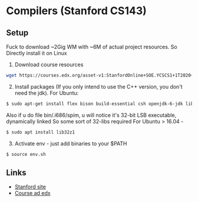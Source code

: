 # Compilers (Stanford CS143)

## Setup

Fuck to download ~2Gig WM with ~6M of actual project resources. So Directly
install it on Linux

1. Download course resources

```bash
wget https://courses.edx.org/asset-v1:StanfordOnline+SOE.YCSCS1+1T2020+type@asset+block@student-dist.tar.gz -O resources.tar.gz
```

2. Install packages (If you only intend to use the C++ version, you don't need
the jdk). For Ubuntu:

```bash
$ sudo apt-get install flex bison build-essential csh openjdk-6-jdk libxaw7-dev
```

Also if u do file bin/.i686/spim, u will notice it's 32-bit LSB executable,
dynamically linked
So some sort of 32-libs required
For Ubuntu > 16.04 -

```bash
$ sudo apt install lib32z1
```

3. Activate env - just add binaries to your $PATH

```bash
$ source env.sh
```

## Links
- [Stanford site](https://web.stanford.edu/class/cs143/)
- [Course ad edx](https://learning.edx.org/course/course-v1:StanfordOnline+SOE.YCSCS1+3T2020/home)

